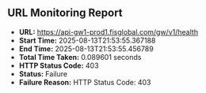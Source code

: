 ## URL Monitoring Report

- **URL:** https://api-gw1-prod1.fisglobal.com/gw/v1/health
- **Start Time:** 2025-08-13T21:53:55.367188
- **End Time:** 2025-08-13T21:53:55.456789
- **Total Time Taken:** 0.089601 seconds
- **HTTP Status Code:** 403
- **Status:** Failure
- **Failure Reason:** HTTP Status Code: 403
